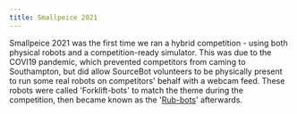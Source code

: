 ```yaml
---
title: Smallpeice 2021
---
```


Smallpeice 2021 was the first time we ran a hybrid competition - using both physical robots and a competition-ready simulator. This was due to the COVI19 pandemic, which prevented competitors from caming to Southampton, but did allow SourceBot volunteers to be physically present to run some real robots on competitors' behalf with a webcam feed.
These robots were called 'Forklift-bots' to match the theme during the competition, then became known as the '[Rub-bots](/docs/kit/outreach/rub-bots.md)' afterwards.